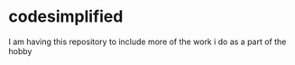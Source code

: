 # codesimplified
I am having this repository to include more of the work i do as a part of the hobby
